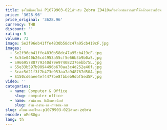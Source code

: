 ```yaml
---
title: ชุดใบมีดอะไหล่ P1079903-021สำหรับ Zebra ZD410เครื่องพิมพ์ฉลากบาร์โค้ดด้วยความร้อน
price: '3628.96'
price_original: '3628.96'
currency: THB
discount: ''
rating: 5
volume: 73
image: Se2f96eb41ffe4830b58dc47a95cb419cF.jpg
images:
  - Se2f96eb41ffe4830b58dc47a95cb419cF.jpg
  - Sc54e040b26cd4953a55cf5e66b3b9b0aS.jpg
  - S96695788779340d79e974082376ebb75L.jpg
  - S5e33b597b9094496b670aa3c4d252e46f.jpg
  - Scac5d21f3f7b473e953aa7a948767d50A.jpg
  - S150cd6aee4ef4477be8fbbeb9dbf5ed5P.jpg
video: ''
categories:
  - name: Computer & Office
    slug: computer-office
  - name: สำนักงาน อิเล็กทรอนิกส์
    slug: สำน-กงาน-เล-กทรอน-กส
slug: ดใบม-ดอะไหล-p1079903-021สำหร-zebra
encode: oEe8Ggu
lang: th
---
```

  